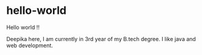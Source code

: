 # hello-world

Hello world !!

Deepika here, I am currently in 3rd year of my B.tech degree.
I like java and web development.
